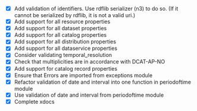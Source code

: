  - [x] Add validation of identifiers. Use rdflib serializer (n3) to do so. (If it cannot be serialized by rdflib, it is not a valid uri.)
 - [x] Add support for all resource properties
 - [x] Add support for all dataset properties
 - [x] Add support for all catalog properties
 - [x] Add support for all distribution properties
 - [x] Add support for all dataservice properties
 - [x] Consider validating temporal_resolution
 - [x] Check that multiplicities are in accordance with DCAT-AP-NO
 - [x] Add support for catalog record properties
 - [x] Ensure that Errors are imported from exceptions module
 - [x] Refactor validation of date and interval into one function in periodoftime module
 - [x] Use validation of date and interval from periodoftime module
 - [x] Complete xdocs
